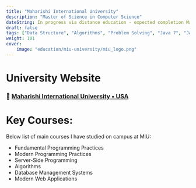 ```yaml
---
title: "Maharishi International University"
description: "Master of Science in Computer Science"
dateString: In progress via distance education - expected completion May 2025
draft: false
tags: ["Data Structure", "Algorithms", "Problem Solving", "Java 7", "Java 8", "Object Oriented Programming", "Java Functional Programming", "Java Stream API", "Angular", "Nodejs", "Express", "MongoDB", "Database Optimization", "MySQL", "RESTFul API"]
weight: 101
cover:
    image: "education/miu-university/miu_logo.png"
---
```


# University Website
### 🔗 [Maharishi International University • USA](https://compro.miu.edu/)

# Key Courses: 
Below list of main courses I have studied on campus at MIU:
- Fundamental Programming Practices
- Modern Programming Practices 
- Server-Side Programming 
- Algorithms 
- Database Management Systems
- Modern Web Applications